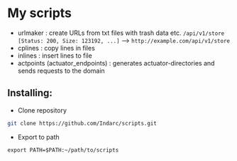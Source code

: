 # My scripts
- urlmaker : create URLs from txt files with trash data 
etc. `/api/v1/store       [Status: 200, Size: 123192, ...]` --> `http://example.com/api/v1/store`
- cplines : copy lines in files
- inlines : insert lines to file
- actpoints (actuator_endpoints) : generates actuator-directories and sends requests to the domain

## Installing:
- Clone repository
```sh
git clone https://github.com/Indarc/scripts.git
```
- Export to path
```
export PATH=$PATH:~/path/to/scripts
```
